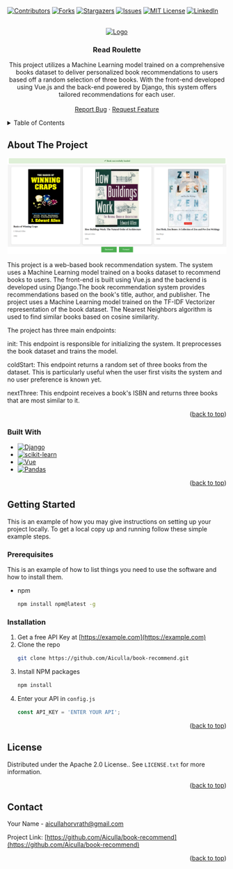 <!-- Improved compatibility of back to top link: See: https://github.com/othneildrew/Best-README-Template/pull/73 -->
<a name="readme-top"></a>
<!--
*** Thanks for checking out the Best-README-Template. If you have a suggestion
*** that would make this better, please fork the repo and create a pull request
*** or simply open an issue with the tag "enhancement".
*** Don't forget to give the project a star!
*** Thanks again! Now go create something AMAZING! :D
-->



<!-- PROJECT SHIELDS -->
<!--
*** I'm using markdown "reference style" links for readability.
*** Reference links are enclosed in brackets [ ] instead of parentheses ( ).
*** See the bottom of this document for the declaration of the reference variables
*** for contributors-url, forks-url, etc. This is an optional, concise syntax you may use.
*** https://www.markdownguide.org/basic-syntax/#reference-style-links
-->
[![Contributors][contributors-shield]][contributors-url]
[![Forks][forks-shield]][forks-url]
[![Stargazers][stars-shield]][stars-url]
[![Issues][issues-shield]][issues-url]
[![MIT License][license-shield]][license-url]
[![LinkedIn][linkedin-shield]][linkedin-url]



<!-- PROJECT LOGO -->
<br />
<div align="center">
  <a href="https://github.com/Aiculla/book-recommend">
    <img src="images/logo.png" alt="Logo" width="80" height="80">
  </a>

<h3 align="center">Read Roulette</h3>

  <p align="center">
    This project utilizes a Machine Learning model trained on a comprehensive books dataset to deliver personalized book recommendations to users based off a random selection of three books. With the front-end developed using Vue.js and the back-end powered by Django, this system offers tailored recommendations for each user.
    <br />
    <br />
    <a href="https://github.com/Aiculla/book-recommend/issues">Report Bug</a>
    ·
    <a href="https://github.com/Aiculla/book-recommend/issues">Request Feature</a>
  </p>
</div>



<!-- TABLE OF CONTENTS -->
<details>
  <summary>Table of Contents</summary>
  <ol>
    <li>
      <a href="#about-the-project">About The Project</a>
      <ul>
        <li><a href="#built-with">Built With</a></li>
      </ul>
    </li>
    <li>
      <a href="#getting-started">Getting Started</a>
      <ul>
        <li><a href="#prerequisites">Prerequisites</a></li>
        <li><a href="#installation">Installation</a></li>
      </ul>
    </li>
    <li><a href="#contact">Contact</a></li>
  </ol>
</details>



<!-- ABOUT THE PROJECT -->
## About The Project

[![Product Name Screen Shot][product-screenshot]](https://example.com)


This project is a web-based book recommendation system. The system uses a Machine Learning model trained on a books dataset to recommend books to users. The front-end is built using Vue.js and the backend is developed using Django.The book recommendation system provides recommendations based on the book's title, author, and publisher. The project uses a Machine Learning model trained on the TF-IDF Vectorizer representation of the book dataset. The Nearest Neighbors algorithm is used to find similar books based on cosine similarity.

The project has three main endpoints:

init: This endpoint is responsible for initializing the system. It preprocesses the book dataset and trains the model.

coldStart: This endpoint returns a random set of three books from the dataset. This is particularly useful when the user first visits the system and no user preference is known yet.

nextThree: This endpoint receives a book's ISBN and returns three books that are most similar to it.




<p align="right">(<a href="#readme-top">back to top</a>)</p>



### Built With

* [![Django][Django]][Django-url]
* [![scikit-learn][scikit-learn]][scikit-learn-url]
* [![Vue][Vue.js]][Vue-url]
* [![Pandas][Pandas]][Pandas-url]

<p align="right">(<a href="#readme-top">back to top</a>)</p>



<!-- GETTING STARTED -->
## Getting Started

This is an example of how you may give instructions on setting up your project locally.
To get a local copy up and running follow these simple example steps.

### Prerequisites

This is an example of how to list things you need to use the software and how to install them.
* npm
  ```sh
  npm install npm@latest -g
  ```

### Installation

1. Get a free API Key at [https://example.com](https://example.com)
2. Clone the repo
   ```sh
   git clone https://github.com/Aiculla/book-recommend.git
   ```
3. Install NPM packages
   ```sh
   npm install
   ```
4. Enter your API in `config.js`
   ```js
   const API_KEY = 'ENTER YOUR API';
   ```

<p align="right">(<a href="#readme-top">back to top</a>)</p>





<!-- LICENSE -->
## License

Distributed under the Apache 2.0 License.. See `LICENSE.txt` for more information.

<p align="right">(<a href="#readme-top">back to top</a>)</p>



<!-- CONTACT -->
## Contact

Your Name -  aicullahorvrath@gmail.com

Project Link: [https://github.com/Aiculla/book-recommend](https://github.com/Aiculla/book-recommend)

<p align="right">(<a href="#readme-top">back to top</a>)</p>




<!-- MARKDOWN LINKS & IMAGES -->
<!-- https://www.markdownguide.org/basic-syntax/#reference-style-links -->
[contributors-shield]: https://img.shields.io/github/contributors/Aiculla/book-recommend.svg?style=for-the-badge
[contributors-url]: https://github.com/Aiculla/book-recommend/graphs/contributors
[forks-shield]: https://img.shields.io/github/forks/Aiculla/book-recommend.svg?style=for-the-badge
[forks-url]: https://github.com/Aiculla/book-recommend/network/members
[stars-shield]: https://img.shields.io/github/stars/Aiculla/book-recommend.svg?style=for-the-badge
[stars-url]: https://github.com/Aiculla/book-recommend/stargazers
[issues-shield]: https://img.shields.io/github/issues/Aiculla/book-recommend.svg?style=for-the-badge
[issues-url]: https://github.com/Aiculla/book-recommend/issues
[license-shield]: https://img.shields.io/github/license/Aiculla/book-recommend.svg?style=for-the-badge
[license-url]: https://github.com/Aiculla/book-recommend/blob/master/LICENSE.txt
[linkedin-shield]: https://img.shields.io/badge/-LinkedIn-black.svg?style=for-the-badge&logo=linkedin&colorB=555
[linkedin-url]: www.linkedin.com/in/walidmuhammad1
[product-screenshot]: images/screenshot.png
[Next.js]: https://img.shields.io/badge/next.js-000000?style=for-the-badge&logo=nextdotjs&logoColor=white
[Next-url]: https://nextjs.org/
[React.js]: https://img.shields.io/badge/React-20232A?style=for-the-badge&logo=react&logoColor=61DAFB
[React-url]: https://reactjs.org/
[Vue.js]: https://img.shields.io/badge/Vue.js-35495E?style=for-the-badge&logo=vuedotjs&logoColor=4FC08D
[Vue-url]: https://vuejs.org/
[Angular.io]: https://img.shields.io/badge/Angular-DD0031?style=for-the-badge&logo=angular&logoColor=white
[Angular-url]: https://angular.io/
[Svelte.dev]: https://img.shields.io/badge/Svelte-4A4A55?style=for-the-badge&logo=svelte&logoColor=FF3E00
[Svelte-url]: https://svelte.dev/
[Laravel.com]: https://img.shields.io/badge/Laravel-FF2D20?style=for-the-badge&logo=laravel&logoColor=white
[Laravel-url]: https://laravel.com
[Bootstrap.com]: https://img.shields.io/badge/Bootstrap-563D7C?style=for-the-badge&logo=bootstrap&logoColor=white
[Bootstrap-url]: https://getbootstrap.com
[JQuery.com]: https://img.shields.io/badge/jQuery-0769AD?style=for-the-badge&logo=jquery&logoColor=white
[JQuery-url]: https://jquery.com 
[Django]: https://img.shields.io/badge/Django-092E20?style=for-the-badge&logo=django&logoColor=white
[Django-url]: https://www.djangoproject.com/
[scikit-learn]: https://img.shields.io/badge/scikit--learn-%23F7931E.svg?style=for-the-badge&logo=scikit-learn&logoColor=white
[scikit-learn-url]: https://scikit-learn.org/stable/#
[Pandas]: https://img.shields.io/badge/pandas-%23150458.svg?style=for-the-badge&logo=pandas&logoColor=white
[Pandas-url]: https://pandas.pydata.org/